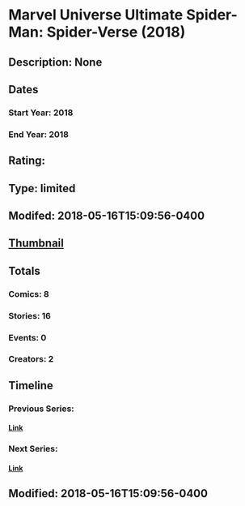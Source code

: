 # Marvel Universe Ultimate Spider-Man: Spider-Verse (2018)
## Description: None
## Dates
### Start Year: 2018
### End Year: 2018
## Rating: 
## Type: limited
## Modifed: 2018-05-16T15:09:56-0400
## [Thumbnail](http://i.annihil.us/u/prod/marvel/i/mg/b/e0/5afc81fc2a144.jpg)
## Totals
### Comics: 8
### Stories: 16
### Events: 0
### Creators: 2
## Timeline
### Previous Series: 
#### [Link]()
### Next Series: 
#### [Link]()
## Modified: 2018-05-16T15:09:56-0400